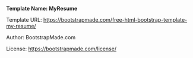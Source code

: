**Template Name: MyResume**

Template URL: https://bootstrapmade.com/free-html-bootstrap-template-my-resume/

Author: BootstrapMade.com

License: https://bootstrapmade.com/license/
